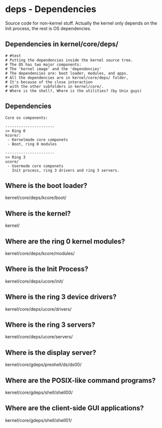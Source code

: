 # deps - Dependencies 

Source code for non-kernel stuff. Actually the kernel only depends on the Init process, the rest is OS dependencies.

## Dependencies in kernel/core/deps/

```
# #test
# Putting the dependencies inside the kernel source tree.
# The OS has two major components:
# The 'kernel image' and the 'dependencies'
# The dependencies are: boot loader, modules, and apps.
# All the dependencies are in kernel/core/deps/ folder,
# It's because of the close interaction 
# with the other subfolders in kernel/core/.
# Where is the shell?, Where is the utilities? (by Unix guys) 
```

## Dependencies

```
Core os components:

----------------------
>> Ring 0
kcore/:
 - Kernelmode core componets
 - Boot, ring 0 modules

----------------------
>> Ring 3
ucore/
 - Usermode core componets
   Init process, ring 3 drivers and ring 3 servers.

```

## Where is the boot loader?

kernel/core/deps/kcore/boot/

## Where is the kernel?

kernel/

## Where are the ring 0 kernel modules?

kernel/core/deps/kcore/modules/

## Where is the Init Process?

kernel/core/deps/ucore/init/

## Where is the ring 3 device drivers?

kernel/core/deps/ucore/drivers/

## Where is the ring 3 servers?

kernel/core/deps/ucore/servers/

## Where is the display server?

kernel/core/gdeps/preshell/ds/ds00/

## Where are the POSIX-like command programs?

kernel/core/gdeps/shell/shell00/

## Where are the client-side GUI applications?

kernel/core/gdeps/shell/shell01/

